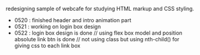 redesigning sample of webcafe for studying HTML markup and CSS styling.

  - 0520 : finished header and intro animation part
  - 0521 : working on login box design
  - 0522 : login box design is done // using flex box model and position absolute
           link btn is done // not using class but using nth-child() for giving css to each link box
